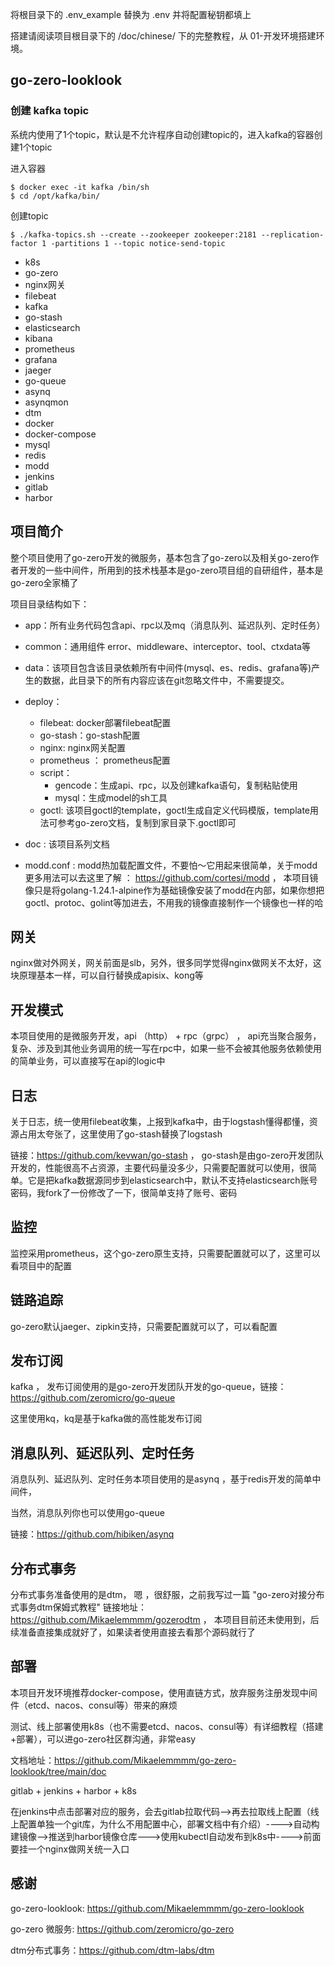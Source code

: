 
将根目录下的 .env_example 替换为 .env 并将配置秘钥都填上

搭建请阅读项目根目录下的 /doc/chinese/ 下的完整教程，从 01-开发环境搭建环境。
## go-zero-looklook

### 创建 kafka topic
系统内使用了1个topic，默认是不允许程序自动创建topic的，进入kafka的容器创建1个topic

进入容器
```
$ docker exec -it kafka /bin/sh
$ cd /opt/kafka/bin/
```
创建topic
```
$ ./kafka-topics.sh --create --zookeeper zookeeper:2181 --replication-factor 1 -partitions 1 --topic notice-send-topic
```

- k8s
- go-zero
- nginx网关
- filebeat
- kafka
- go-stash
- elasticsearch
- kibana
- prometheus
- grafana
- jaeger
- go-queue
- asynq
- asynqmon
- dtm
- docker
- docker-compose
- mysql
- redis
- modd
- jenkins
- gitlab
- harbor


## 项目简介

整个项目使用了go-zero开发的微服务，基本包含了go-zero以及相关go-zero作者开发的一些中间件，所用到的技术栈基本是go-zero项目组的自研组件，基本是go-zero全家桶了


项目目录结构如下：


- app：所有业务代码包含api、rpc以及mq（消息队列、延迟队列、定时任务）
- common：通用组件 error、middleware、interceptor、tool、ctxdata等
- data：该项目包含该目录依赖所有中间件(mysql、es、redis、grafana等)产生的数据，此目录下的所有内容应该在git忽略文件中，不需要提交。
- deploy：

    - filebeat: docker部署filebeat配置
    - go-stash：go-stash配置
    - nginx: nginx网关配置
    - prometheus ： prometheus配置
    - script：
        - gencode：生成api、rpc，以及创建kafka语句，复制粘贴使用
        - mysql：生成model的sh工具
    - goctl: 该项目goctl的template，goctl生成自定义代码模版，template用法可参考go-zero文档，复制到家目录下.goctl即可
- doc : 该项目系列文档
- modd.conf :  modd热加载配置文件，不要怕～它用起来很简单，关于modd更多用法可以去这里了解 ： https://github.com/cortesi/modd ， 本项目镜像只是将golang-1.24.1-alpine作为基础镜像安装了modd在内部，如果你想把goctl、protoc、golint等加进去，不用我的镜像直接制作一个镜像也一样的哈


## 网关

nginx做对外网关，网关前面是slb，另外，很多同学觉得nginx做网关不太好，这块原理基本一样，可以自行替换成apisix、kong等



## 开发模式

本项目使用的是微服务开发，api （http） + rpc（grpc） ， api充当聚合服务，复杂、涉及到其他业务调用的统一写在rpc中，如果一些不会被其他服务依赖使用的简单业务，可以直接写在api的logic中



## 日志

关于日志，统一使用filebeat收集，上报到kafka中，由于logstash懂得都懂，资源占用太夸张了，这里使用了go-stash替换了logstash

链接：https://github.com/kevwan/go-stash  ， go-stash是由go-zero开发团队开发的，性能很高不占资源，主要代码量没多少，只需要配置就可以使用，很简单。它是把kafka数据源同步到elasticsearch中，默认不支持elasticsearch账号密码，我fork了一份修改了一下，很简单支持了账号、密码



## 监控

监控采用prometheus，这个go-zero原生支持，只需要配置就可以了，这里可以看项目中的配置



## 链路追踪

go-zero默认jaeger、zipkin支持，只需要配置就可以了，可以看配置



## 发布订阅

kafka ， 发布订阅使用的是go-zero开发团队开发的go-queue，链接：https://github.com/zeromicro/go-queue

这里使用kq，kq是基于kafka做的高性能发布订阅



## 消息队列、延迟队列、定时任务

消息队列、延迟队列、定时任务本项目使用的是asynq ，基于redis开发的简单中间件，

当然，消息队列你也可以使用go-queue

链接：https://github.com/hibiken/asynq



## 分布式事务

分布式事务准备使用的是dtm， 嗯 ，很舒服，之前我写过一篇 "go-zero对接分布式事务dtm保姆式教程" 链接地址：https://github.com/Mikaelemmmm/gozerodtm ， 本项目目前还未使用到，后续准备直接集成就好了，如果读者使用直接去看那个源码就行了



## 部署

本项目开发环境推荐docker-compose，使用直链方式，放弃服务注册发现中间件（etcd、nacos、consul等）带来的麻烦

测试、线上部署使用k8s（也不需要etcd、nacos、consul等）有详细教程（搭建+部署），可以进go-zero社区群沟通，非常easy

文档地址：https://github.com/Mikaelemmmm/go-zero-looklook/tree/main/doc

gitlab + jenkins + harbor + k8s

在jenkins中点击部署对应的服务，会去gitlab拉取代码-->再去拉取线上配置（线上配置单独一个git库，为什么不用配置中心，部署文档中有介绍）---->自动构建镜像-->推送到harbor镜像仓库--->使用kubectl自动发布到k8s中---->前面要挂一个nginx做网关统一入口



## 感谢

go-zero-looklook: https://github.com/Mikaelemmmm/go-zero-looklook

go-zero 微服务: https://github.com/zeromicro/go-zero

dtm分布式事务：https://github.com/dtm-labs/dtm


